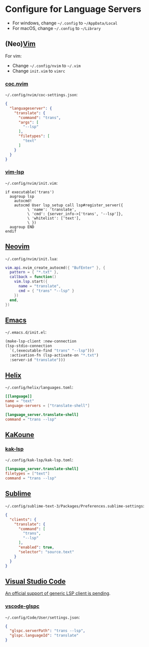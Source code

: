 # Configure for Language Servers

- For windows, change `~/.config` to `~/AppData/Local`
- For macOS, change `~/.config` to `~/Library`

## (Neo)[Vim](https://www.vim.org)

For vim:

- Change `~/.config/nvim` to `~/.vim`
- Change `init.vim` to `vimrc`

### [coc.nvim](https://github.com/neoclide/coc.nvim)

`~/.config/nvim/coc-settings.json`:

```json
{
  "languageserver": {
    "translate": {
      "command": "trans",
      "args": [
        "--lsp"
      ],
      "filetypes": [
        "text"
      ]
    }
  }
}
```

### [vim-lsp](https://github.com/prabirshrestha/vim-lsp)

`~/.config/nvim/init.vim`:

```vim
if executable('trans')
  augroup lsp
    autocmd!
    autocmd User lsp_setup call lsp#register_server({
          \ 'name': 'translate',
          \ 'cmd': {server_info->['trans', '--lsp']},
          \ 'whitelist': ['text'],
          \ })
  augroup END
endif
```

## [Neovim](https://neovim.io)

`~/.config/nvim/init.lua`:

```lua
vim.api.nvim_create_autocmd({ "BufEnter" }, {
  pattern = { "*.txt" },
  callback = function()
    vim.lsp.start({
      name = "translate",
      cmd = { "trans" "--lsp" }
    })
  end,
})
```

## [Emacs](https://www.gnu.org/software/emacs)

`~/.emacs.d/init.el`:

```lisp
(make-lsp-client :new-connection
(lsp-stdio-connection
  `(,(executable-find "trans" "--lsp")))
  :activation-fn (lsp-activate-on "*.txt")
  :server-id "translate")))
```

## [Helix](https://helix-editor.com/)

`~/.config/helix/languages.toml`:

```toml
[[language]]
name = "text"
language-servers = ["translate-shell"]

[language_server.translate-shell]
command = "trans --lsp"
```

## [KaKoune](https://kakoune.org/)

### [kak-lsp](https://github.com/kak-lsp/kak-lsp)

`~/.config/kak-lsp/kak-lsp.toml`:

```toml
[language_server.translate-shell]
filetypes = ["text"]
command = "trans --lsp"
```

## [Sublime](https://www.sublimetext.com)

`~/.config/sublime-text-3/Packages/Preferences.sublime-settings`:

```json
{
  "clients": {
    "translate": {
      "command": [
        "trans",
        "--lsp"
      ],
      "enabled": true,
      "selector": "source.text"
    }
  }
}
```

## [Visual Studio Code](https://code.visualstudio.com/)

[An official support of generic LSP client is pending](https://github.com/microsoft/vscode/issues/137885).

### [vscode-glspc](https://gitlab.com/ruilvo/vscode-glspc)

`~/.config/Code/User/settings.json`:

```json
{
  "glspc.serverPath": "trans --lsp",
  "glspc.languageId": "translate"
}
```
